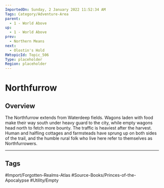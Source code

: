 ```yaml
---
ImportedOn: Sunday, 2 January 2022 11:52:34 AM
Tags: Category/Adventure-Area
parent:
  - 1 - World Above
up:
  - 1 - World Above
prev:
  - Northern Means
next:
  - Olostin's Hold
RWtopicId: Topic_506
Type: placeholder
Region: placeholder
---
```

# Northfurrow
## Overview
The Northfurrow extends from Waterdeep fields. Wagons laden with food make their way south under heavy guard to the city, while empty wagons head north to fetch more bounty. The traffic is heaviest after the harvest. Human and halfling cottages and farmsteads have sprung up on both sides of the trail, and the humble rural folk who live here refer to themselves as Northfurrowers.


---
## Tags
#Import/Forgotten-Realms-Atlas #Source-Books/Princes-of-the-Apocalypse #Utility/Empty

